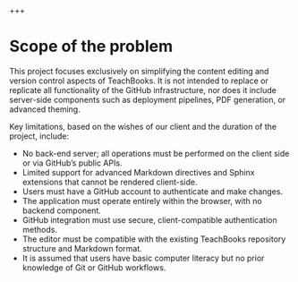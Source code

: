 +++
# Scope of the problem

This project focuses exclusively on simplifying the content editing and version control aspects of TeachBooks. It is not intended to replace or replicate all functionality of the GitHub infrastructure, nor does it include server-side components such as deployment pipelines, PDF generation, or advanced theming.

Key limitations, based on the wishes of our client and the duration of the project, include:

*   No back-end server; all operations must be performed on the client side or via GitHub’s public APIs.
*   Limited support for advanced Markdown directives and Sphinx extensions that cannot be rendered client-side.
*   Users must have a GitHub account to authenticate and make changes.
*   The application must operate entirely within the browser, with no backend component.
*   GitHub integration must use secure, client-compatible authentication methods.
*   The editor must be compatible with the existing TeachBooks repository structure and Markdown format.
*   It is assumed that users have basic computer literacy but no prior knowledge of Git or GitHub workflows.